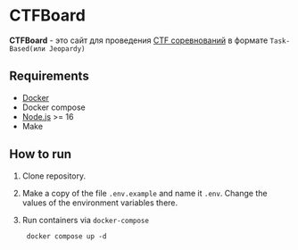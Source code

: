 # CTFBoard

**CTFBoard** - это сайт для проведения [CTF соревнований](https://ctftime.org/ctf-wtf/) в формате `Task-Based(или Jeopardy)`

## Requirements

- [Docker](https://docs.docker.com/engine/install/)
- Docker compose
- [Node.js](https://nodejs.org/en/) >= 16
- Make

## How to run

1. Clone repository.
2. Make a copy of the file `.env.example` and name it `.env`. Change the values of the environment variables there.
3. Run containers via `docker-compose`

        docker compose up -d
